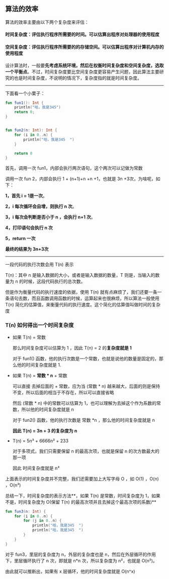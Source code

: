 ## 算法的效率

算法的效率主要由以下两个复杂度来评估：

#### 时间复杂度：评估执行程序所需要的时间。可以估算出程序对处理器的使用程度

#### 空间复杂度：评估执行程序所需要的的存储空间。可以估算出程序对计算机内存的使用程度

设计算法时，一般要**先考虑系统环境，然后在权衡时间复杂度和空间复杂度，选取一个平衡点**。不过，时间复杂度要比空间复杂度更容易产生问题，因此算法主要研究的也是时间复杂度，不说明的情况下，复杂度指的就是时间复杂度。

---

下面看一个小栗子：

```kotlin
fun fun1(): Int {
    println("哈，我是345")
    return 0;
}


fun fun2(n: Int): Int {
    for (i in 0..n) {
        println("哈，我是345  ")
    }

    return 0
}
```

首先，调用一次 fun1，内部会执行两次语句，这个两次可以记做为常数

调用一次 fun 2，内部会执行  1 + (n+1)+n +n +1，也就是 3n +3次，为啥呢，如下：

**1，首先 i = 1是一次**。

**2，i 每次循环会自增，则执行 n 次**。

**3，i 每次会判断是否小于 n ，会执行 n+1 次**。

**4，打印语句会执行 n 次**

**5，return 一次**

**最终的结果为 3n+3次**

---

一段代码的执行次数会用 T(n) 表示

T(n)：其中 n 是输入数据的大小，或者是输入数据的数量，T 则是，当输入的数量为 n 的时候，这段代码执行的总次数。

但是作为衡量代码的执行速度的依据，使用 T(n) 就有点麻烦了，我们还要一条一条语句去数，而且函数调用函数的时候，运算起来也很麻烦，所以算法一般使用 T(n) 简化的估算值，来衡量代码的执行速度。这个简化的估算值叫做时间的复杂度

### T(n) 如何得出一个时间复杂度

- 如果 T(n) = 常数

  那么时间复杂度可以估算为 1 ，因此 T(n) = 2 的**复杂度就是 1**

  对于 fun1() 函数，他的执行次数是一个常数，也就是说他的数量是固定的，那么他的时间复杂度就是 1.

- 如果 T(n) = **常数 * n** + 常数

  可以直接 去掉后面的 + 常数，应为当 (常数 * n) 越来越大，后面的则是保持不变，所以后面的相当于不存在，所以可以直接省略

  然后 (常数 * n) 中的常数可以估算为 1，也可以理解为去掉这个作为系数的常数，所以他的时间复杂度就是 n

  对于 fun2() 函数，他的执行次数是 常数 *n ，那么他的时间复杂度就是 n

  **因此 T(n) = 3n + 3 的复杂度为 n**

- T(n) = 5n³ + 6666n² + 233

  对于多项式，我们只需要保留 n 的最高次项，也就是保留 n 的次方数最大的那一项

  因此 时间复杂度就是 n³

上面表示的时间复杂度并不完整，我们还需要加上大写字母 O ，如 O(1) ，O(n) ，O(n³)

总结一下，时间复杂度的表示方法**，如果 T(n) 是常数，时间复杂度为 1，如果不是，时间复杂度为 O(保留 T(n) 的最高次项并且去掉这个最高次项的系数)**

```kotlin
fun fun3(n: Int) {
    for (i in 0..n) {
        for (j in 0..n) {
            println("哈，我是345  ")
            println("哈，我是345  ")
        }
    }
}
```

对于 fun3，里层的复杂度为 n，外层的复杂度也是 n，然后在外层循环的作用下，里层循环执行了 n 次，即就是 n*n 次，所以复杂度为 n²，也就是 O(n²)。

由此就可以推断出，如果有 x 层循环，他的时间复杂度就是 O(n^x)

